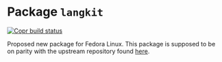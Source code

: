 # Package `langkit`

[![Copr build status](https://copr.fedorainfracloud.org/coprs/dvraaij/ada/package/langkit/status_image/last_build.png)](https://copr.fedorainfracloud.org/coprs/dvraaij/ada/package/langkit/)

Proposed new package for Fedora Linux. This package is supposed to be on parity with the upstream repository found [here](https://github.com/AdaCore/langkit).